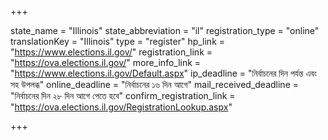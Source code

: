 +++

state_name = "Illinois"
state_abbreviation = "il"
registration_type = "online"
translationKey = "Illinois"
type = "register"
hp_link = "https://www.elections.il.gov/"
registration_link = "https://ova.elections.il.gov/"
more_info_link = "https://www.elections.il.gov/Default.aspx"
ip_deadline = "নির্বাচনের দিন পর্যন্ত এবং সহ উপলব্ধ"
online_deadline = "নির্বাচনের ১৬ দিন আগে"
mail_received_deadline = "নির্বাচনের দিন ২৮ দিন আগে পেতে হবে"
confirm_registration_link = "https://ova.elections.il.gov/RegistrationLookup.aspx"

+++